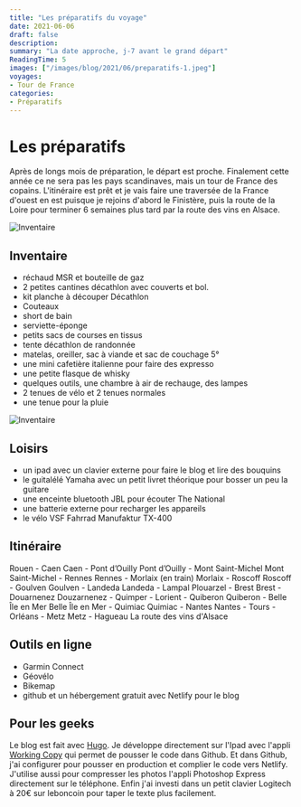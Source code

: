 ```yaml
---
title: "Les préparatifs du voyage"
date: 2021-06-06
draft: false
description: 
summary: "La date approche, j-7 avant le grand départ"
ReadingTime: 5
images: ["/images/blog/2021/06/preparatifs-1.jpeg"]
voyages:
- Tour de France
categories:
- Préparatifs
---
```

# Les préparatifs 

Après de longs mois de préparation, le départ est proche. Finalement cette année ce ne sera pas les pays scandinaves, mais un tour de France des copains. L'itinéraire est prêt et je vais faire une traversée de la France d'ouest en est puisque je rejoins d'abord le Finistère, puis la route de la Loire pour terminer 6 semaines plus tard par la route des vins en Alsace.

![Inventaire](/images/blog/2021//06/preparatifs-1.jpeg "Les preparatifs")

## Inventaire
- réchaud MSR et bouteille de gaz
- 2 petites cantines décathlon avec couverts et bol.
- kit planche à découper Décathlon
- Couteaux
- short de bain
- serviette-éponge
- petits sacs de courses en tissus
- tente décathlon de randonnée
- matelas, oreiller, sac à viande et sac de couchage 5°
- une mini cafetière italienne pour faire des expresso
- une petite flasque de whisky
- quelques outils, une chambre à air de rechauge, des lampes
- 2 tenues de vélo et 2 tenues normales
- une tenue pour la pluie

![Inventaire](/images/blog/2021//06/preparatifs-2.jpeg "Les preparatifs")

## Loisirs
- un ipad avec un clavier externe pour faire le blog et lire des bouquins
- le guitalélé Yamaha avec un petit livret théorique pour bosser un peu la guitare
- une enceinte bluetooth JBL pour écouter The National
- une batterie externe pour recharger les appareils
- le vélo VSF Fahrrad Manufaktur TX-400

## Itinéraire
Rouen - Caen
Caen - Pont d’Ouilly
Pont d’Ouilly - Mont Saint-Michel
Mont Saint-Michel - Rennes
Rennes - Morlaix (en train)
Morlaix - Roscoff
Roscoff - Goulven
Goulven  - Landeda
Landeda - Lampal Plouarzel - Brest
Brest - Douarnenez
Douzarnenez - Quimper - Lorient - Quiberon
Quiberon - Belle Île en Mer
Belle Île en Mer - Quimiac
Quimiac - Nantes
Nantes - Tours - Orléans - Metz
Metz - Hagueau
La route des vins d'Alsace
  
## Outils en ligne
- Garmin Connect
- Géovélo
- Bikemap
- github et un hébergement gratuit avec Netlify pour le blog


## Pour les geeks
Le blog est fait avec [Hugo](https://gohugo.io). Je développe directement sur l'Ipad avec l'appli [Working Copy](https://workingcopyapp.com) qui permet de pousser le code dans Github. Et dans Github, j'ai configurer pour pousser en production et complier le code vers Netlify.
J'utilise aussi pour compresser les photos l'appli Photoshop Express directement sur le téléphone.
Enfin j'ai investi dans un petit clavier Logitech à 20€ sur leboncoin pour taper le texte plus facilement.